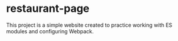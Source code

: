 # restaurant-page

This project is a simple website created to practice working with ES modules and configuring Webpack.
